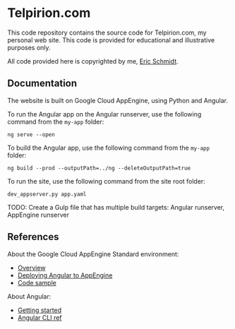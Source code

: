# Telpirion.com

This code repository contains the source code for Telpirion.com,
my personal web site. This code is provided for educational
and illustrative purposes only.

All code provided here is copyrighted by me,
[Eric Schmidt](https://www.linkedin.com/in/eric-schmidt-692640/).

## Documentation

The website is built on Google Cloud AppEngine, using
Python and Angular.

To run the Angular app on the Angular runserver, use
the following command from the `my-app` folder:

```
ng serve --open
```

To build the Angular app, use the following command from the
`my-app` folder:

```
ng build --prod --outputPath=../ng --deleteOutputPath=true
```

To run the site, use the following command from the site root folder:

```
dev_appserver.py app.yaml
```

TODO: Create a Gulp file that has multiple build targets: Angular
runserver, AppEngine runserver

## References

About the Google Cloud AppEngine Standard environment:
  * [Overview](https://cloud.google.com/appengine/docs/standard/python/runtime#customized-libraries-in-python-version-27)
  * [Deploying Angular to AppEngine](https://medium.com/@asanoop24/deploying-angular-6-app-on-google-app-engine-b6259d4c16c2)
  * [Code sample](https://github.com/googlecodelabs/cloud-cardboard-viewer)

About Angular:
  * [Getting started](https://angular.io/guide/quickstart#getting-started)
  * [Angular CLI ref](https://angular.io/cli/build)